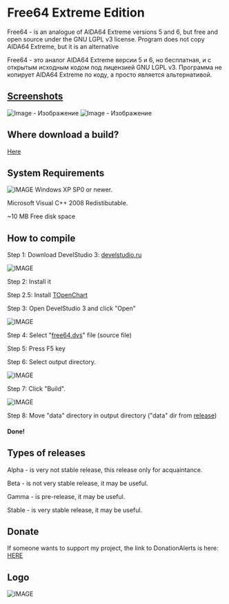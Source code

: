 # Free64 Extreme Edition

Free64 - is an analogue of AIDA64 Extreme versions 5 and 6, but free and open source under the GNU LGPL v3 license.
Program does not copy AIDA64 Extreme, but it is an alternative

Free64 - это аналог AIDA64 Extreme версии 5 и 6, но бесплатная, и с открытым исходным кодом под лицензией GNU LGPL v3.
Программа не копирует AIDA64 Extreme по коду, а просто является альтернативой.

## [Screenshots](https://github.com/emil0911/free64/tree/master/screens) 

![Image - Изображение](https://raw.githubusercontent.com/emil0911/free64/master/screen1.png?raw=true "Screenshot")
![Image - Изображение](https://raw.githubusercontent.com/emil0911/free64/master/screen2.png?raw=true "Screenshot")

## Where download a build?

[Here](https://github.com/emil0911/free64/releases)

## System Requirements

![IMAGE](https://raw.githubusercontent.com/emil0911/free64/master/screens/winxp.png?raw=true) Windows XP SP0 or newer. 

Microsoft Visual C++ 2008 Redistibutable.

~10 MB Free disk space

## How to compile

Step 1: Download DevelStudio 3: [develstudio.ru](http://develstudio.ru)

![IMAGE](screens/how_to_start/1.png?raw=true)

Step 2: Install it

Step 2.5: Install [TOpenChart](https://github.com/emil0911/openChart)

Step 3: Open DevelStudio 3 and click "Open"

![IMAGE](screens/how_to_start/2.png?raw=true)

Step 4: Select "[free64.dvs](free64.dvs?raw=true)" file (source file)

Step 5: Press F5 key

Step 6: Select output directory.

![IMAGE](screens/how_to_start/3.png?raw=true)

Step 7: Click "Build".

![IMAGE](screens/how_to_start/4.png?raw=true)

Step 8: Move "data" directory in output directory ("data" dir from [release](https://github.com/emil0911/free64/releases))

#### Done!

## Types of releases

Alpha - is very not stable release, this release only for acquaintance.

Beta - is not very stable release, it may be useful.

Gamma - is pre-release, it may be useful.

Stable - is very stable release, it may be useful.

## Donate
If someone wants to support my project, the link to DonationAlerts is here:
[HERE](https://donationalerts.com/r/emildalalyan)

## Logo
![IMAGE](https://github.com/emil0911/free64/blob/master/free64-logo.png?raw=true)
